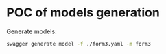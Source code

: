 # POC of models generation

Generate models:

```sh
swagger generate model -f ./form3.yaml -m form3
```
